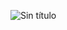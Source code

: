 ![Sin título](https://user-images.githubusercontent.com/80354998/182014708-88a6d906-5b1e-4cf7-a2fb-d558498a6cc9.png)
